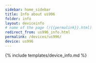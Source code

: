 ```yaml
---
sidebar: home_sidebar
title: Info about us996
folder: info
layout: deviceinfo
# name of the page (/{{permalink}}.html)
redirect_from: us996_info.html
permalink: /devices/us996/
device: us996
---
```

{% include templates/device_info.md %}
